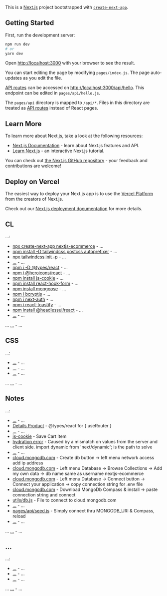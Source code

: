 This is a [Next.js](https://nextjs.org/) project bootstrapped with [`create-next-app`](https://github.com/vercel/next.js/tree/canary/packages/create-next-app).

## Getting Started

First, run the development server:

```bash
npm run dev
# or
yarn dev
```

Open [http://localhost:3000](http://localhost:3000) with your browser to see the result.

You can start editing the page by modifying `pages/index.js`. The page auto-updates as you edit the file.

[API routes](https://nextjs.org/docs/api-routes/introduction) can be accessed on [http://localhost:3000/api/hello](http://localhost:3000/api/hello). This endpoint can be edited in `pages/api/hello.js`.

The `pages/api` directory is mapped to `/api/*`. Files in this directory are treated as [API routes](https://nextjs.org/docs/api-routes/introduction) instead of React pages.

## Learn More

To learn more about Next.js, take a look at the following resources:

- [Next.js Documentation](https://nextjs.org/docs) - learn about Next.js features and API.
- [Learn Next.js](https://nextjs.org/learn) - an interactive Next.js tutorial.

You can check out [the Next.js GitHub repository](https://github.com/vercel/next.js/) - your feedback and contributions are welcome!

## Deploy on Vercel

The easiest way to deploy your Next.js app is to use the [Vercel Platform](https://vercel.com/new?utm_medium=default-template&filter=next.js&utm_source=create-next-app&utm_campaign=create-next-app-readme) from the creators of Next.js.

Check out our [Next.js deployment documentation](https://nextjs.org/docs/deployment) for more details.

## CL

...:

- [npx create-next-app nextjs-ecommerce](https://) - ...
- [npm install -D tailwindcss postcss autoprefixer](https://tailwindcss.com/docs/guides/nextjs) - ...
- [npx tailwindcss init -p](https://tailwindcss.com/docs/guides/nextjs) - ...
- [...](https://tailwindcss.com/docs/guides/nextjs) - ...
- [npm i -D @types/react](https://www.youtube.com/watch?v=_IBlyR5mRzA) - ...
- [npm i @heroicons/react](https://www.youtube.com/watch?v=_IBlyR5mRzA) - ...
- [npm install js-cookie](https://www.youtube.com/watch?v=_IBlyR5mRzA) - ...
- [npm install react-hook-form](https://www.youtube.com/watch?v=_IBlyR5mRzA) - ...
- [npm install mongoose](https://www.youtube.com/watch?v=_IBlyR5mRzA) - ...
- [npm i bcryptjs](https://www.youtube.com/watch?v=_IBlyR5mRzA) - ...
- [npm i next-auth](https://www.youtube.com/watch?v=_IBlyR5mRzA&t=6996s) - ...
- [npm i react-toastify](https://www.youtube.com/watch?v=_IBlyR5mRzA&t=6996s) - ...
- [npm install @headlessui/react](https://www.youtube.com/watch?v=_IBlyR5mRzA&t=9836s) - ...
- [...](https://) - ...

... [...](https://) - ...

## CSS

...:

- [...](https://) - ...
- [...](https://) - ...
- [...](https://) - ...

... [...](https://) - ...

## Notes

...:

- [...](https://) - ...
- [Details Product](https://www.youtube.com/watch?v=_IBlyR5mRzA&t=3603s) - @types/react for { useRouter }
- [...](https://) - ...
- [js-cookie](https://www.youtube.com/watch?v=_IBlyR5mRzA&t=6456s) - Save Cart Item
- [hydration error](https://www.youtube.com/watch?v=_IBlyR5mRzA) - Caused by a mismatch on values from the server and client side. import dynamic from 'next/dynamic'; is the path to solve
- [...](https://) - ...
- [cloud.mongodb.com](https://www.youtube.com/watch?v=_IBlyR5mRzA) - Create db button -> left menu network access add ip address
- [cloud.mongodb.com](https://www.youtube.com/watch?v=_IBlyR5mRzA) - Left menu Database -> Browse Collections -> Add my own data -> db name same as username nextjs-ecommerce
- [cloud.mongodb.com](https://www.youtube.com/watch?v=_IBlyR5mRzA) - Left menu Database -> Connect button -> Connect your application -> copy connection string for .env file
- [cloud.mongodb.com](https://www.youtube.com/watch?v=_IBlyR5mRzA) - Download MongoDb Compass & install -> paste connection string and connect
- [utils/db.js](https://www.youtube.com/watch?v=_IBlyR5mRzA) - File to connect to cloud.mongodb.com
- [...](https://) - ...
- [pages/api/seed.js](https://www.youtube.com/watch?v=_IBlyR5mRzA) - Simply connect thru MONGODB_URI & Compass, reload
- [...](https://) - ...

... [...](https://) - ...

## ...

...:

- [...](https://) - ...
- [...](https://) - ...
- [...](https://) - ...

... [...](https://) - ...
